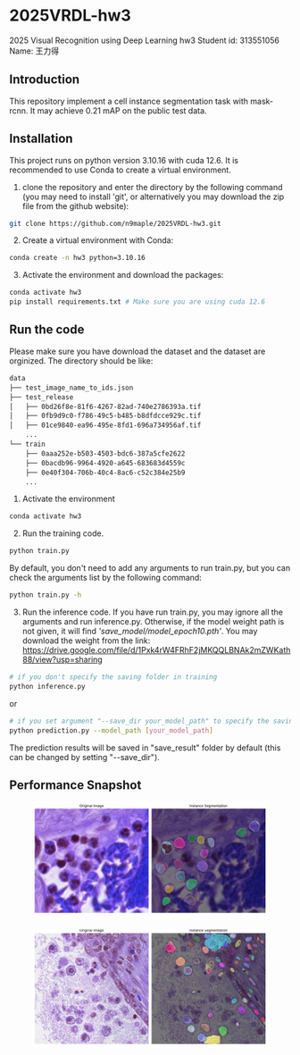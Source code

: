 # 2025VRDL-hw3
2025 Visual Recognition using Deep Learning hw3
Student id: 313551056
Name: 王力得

## Introduction
This repository implement a cell instance segmentation task with mask-rcnn. It may achieve 0.21 mAP on the public test data.
## Installation
This project runs on python version 3.10.16 with cuda 12.6. It is recommended to use Conda to create a virtual environment.

1. clone the repository and enter the directory by the following command (you may need to install 'git', or alternatively you may download the zip file from the github website):

```bash
git clone https://github.com/n9maple/2025VRDL-hw3.git
```

2. Create a virtual environment with Conda:

```bash
conda create -n hw3 python=3.10.16
```

3. Activate the environment and download the packages:

```bash
conda activate hw3
pip install requirements.txt # Make sure you are using cuda 12.6
```

## Run the code
Please make sure you have download the dataset and the dataset are orginized. The directory should be like:
```bash
data
├── test_image_name_to_ids.json
├── test_release
│   ├── 0bd26f8e-81f6-4267-82ad-740e2786393a.tif
│   ├── 0fb9d9c0-f786-49c5-b485-b8dfdcce929c.tif
│   ├── 01ce9840-ea96-495e-8fd1-696a734956af.tif
    ...
└── train
    ├── 0aaa252e-b503-4503-bdc6-387a5cfe2622
    ├── 0bacdb96-9964-4920-a645-683683d4559c
    ├── 0e40f304-706b-40c4-8ac6-c52c384e25b9
    ...

```
1. Activate the environment

```bash
conda activate hw3
```

2. Run the training code.
```bash
python train.py
```
By default, you don't need to add any arguments to run train.py, but you can check the arguments list by the following command:

```bash
python train.py -h
```

3. Run the inference code. If you have run train.py, you may ignore all the arguments and run inference.py. Otherwise, if the model weight path is not given, it will find *'save_model/model_epoch10.pth'*. You may download the weight from the link: 
https://drive.google.com/file/d/1Pxk4rW4FRhF2jMKQQLBNAk2mZWKath88/view?usp=sharing

```bash
# if you don't specify the saving folder in training
python inference.py
```
or

```bash
# if you set argument "--save_dir your_model_path" to specify the saving folder in training, or you don't want to use "model_epoch10.pth".
python prediction.py --model_path [your_model_path]
```

The prediction results will be saved in "save_result" folder by default (this can be changed by setting "--save_dir").

## Performance Snapshot

<figure>
  <img src="images/vis_image_7.png">
</figure>

<figure>
  <img src="images/vis_image_34.png">
</figure>